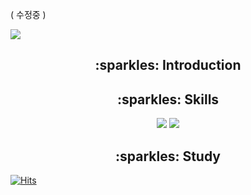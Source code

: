 ( 수정중 ) 

<img src="https://capsule-render.vercel.app/api?type=waving&color=FFCFDA&height=200&section=header&text=changhui's&fontSize=90" />

<div align=center>
  <h2>:sparkles: Introduction</h2>

  <h2>:sparkles: Skills </h2>
  <img src="https://img.shields.io/badge/SRPINGBOOT-6DB33F?style=flat-square&logo=SPRING BOOT&logoColor=white"/>
  <img src="https://img.shields.io/badge/thymeleaf-005F0F?style=flat-square&logo=thymeleaf&logoColor=white"/>


  <h2>:sparkles: Study </h2>
  
</div>


[![Hits](https://hits.seeyoufarm.com/api/count/incr/badge.svg?url=https%3A%2F%2Fgithub.com%2Fchanghui98&count_bg=%23FFD4DF&title_bg=%23555555&icon=&icon_color=%23E7E7E7&title=hui&edge_flat=false)](https://hits.seeyoufarm.com)

